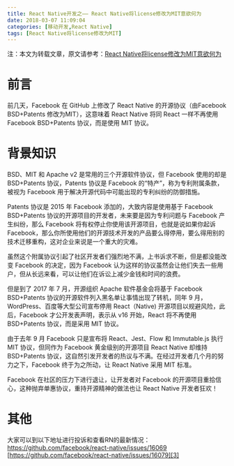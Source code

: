 ```yaml
---
title: React Native开发之—— React Native将license修改为MIT意欲何为
date: 2018-03-07 11:09:04
categories: [移动开发,React Native]
tags: [React Native将license修改为MIT]
---
```

注：本文为转载文章，原文请参考：[React Native将license修改为MIT意欲何为][1]
# 前言
前几天，Facebook 在 GitHub 上修改了 React Native 的开源协议（由Facebook BSD+Patents 修改为MIT），这意味着 React Native 将同 React 一样不再使用 Facebook BSD+Patents 协议，而是使用 MIT 协议。

<!--more-->

# 背景知识
BSD、MIT 和 Apache v2 是常用的三个开源软件协议，但 Facebook 使用的却是 BSD+Patents 协议，Patents 协议是 Facebook 的“特产”，称为专利附属条款，被视为 Facebook 用于解决开源代码中可能出现的专利纠纷的防御措施。

Patents 协议是 2015 年 Facebook 添加的，大致内容是使用基于 Facebook BSD+Patents 协议的开源项目的开发者，未来要是因为专利问题与 Facebook 产生纠纷，那么 Facebook 将有权停止你使用该开源项目，也就是说如果你起诉 Facebook，那么你所使用他们的开源技术开发的产品要么得停用，要么得用别的技术迁移重构，这对企业来说是一个重大的灾难。

虽然这个附属协议引起了社区开发者们强烈地不满，上书诉求不断，但是都没能改变 Facebook 的决定，因为 Facebook 认为这样的协议虽然会让他们失去一些用户，但从长远来看，可以让他们在诉讼上减少金钱和时间的浪费。

但是到了 2017 年 7 月，开源组织 Apache 软件基金会将基于 Facebook BSD+Patents 协议的开源软件列入黑名单让事情出现了转机，同年 9 月，WordPress、百度等大型公司宣布停用 React（Native) 开源项目以规避风险，此后，Facebook 才公开发表声明，表示从 v16 开始，React 将不再使用 BSD+Patents 协议，而是采用 MIT 协议。

由于去年 9 月 Facebook 只是宣布将 React、Jest、Flow 和 Immutable.js 执行 MIT 协议，但同作为 Facebook 黄金级别的开源项目 React Native 却维持 BSD+Patents 协议，这自然引发开发者的热议与不满。在经过开发者几个月的努力之下，Facebook 终于为之所动，让 React Native 采用 MIT 标准。

Facebook 在社区的压力下进行退让，让开发者对 Facebook 的开源项目重拾信心，这种抛弃单惠协议，重持开源精神的做法也让 React Native 开发者狂欢！

# 其他 
大家可以到以下地址进行投诉和查看RN的最新情况：   
[https://github.com/facebook/react-native/issues/16069 ][2]  
[https://github.com/facebook/react-native/issues/16079][3]



[1]: http://blog.csdn.net/xiangzhihong8/article/details/79384236
[2]: https://github.com/facebook/react-native/issues/16069 
[3]: https://github.com/facebook/react-native/issues/16079